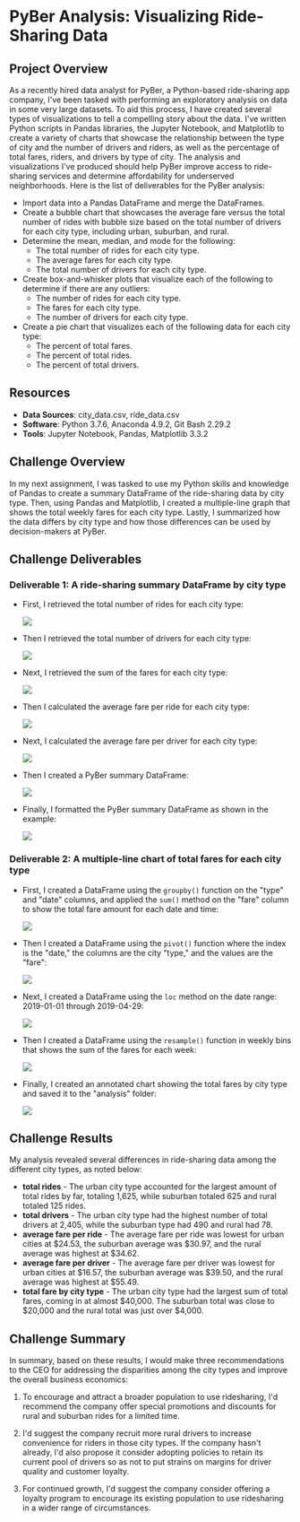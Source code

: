 # PyBer Analysis: Visualizing Ride-Sharing Data

## Project Overview
As a recently hired data analyst for PyBer, a Python-based ride-sharing app company, I've been tasked with performing an exploratory analysis on data in some very large datasets. To aid this process, I have created several types of visualizations to tell a compelling story about the data. I've written Python scripts in Pandas libraries, the Jupyter Notebook, and Matplotlib to create a variety of charts that showcase the relationship between the type of city and the number of drivers and riders, as well as the percentage of total fares, riders, and drivers by type of city. The analysis and visualizations I've produced should help PyBer improve access to ride-sharing services and determine affordability for underserved neighborhoods.  Here is the list of deliverables for the PyBer analysis:

- Import data into a Pandas DataFrame and merge the DataFrames.
- Create a bubble chart that showcases the average fare versus the total number of rides with bubble size based on the total number of drivers for each city type, including urban, suburban, and rural.
- Determine the mean, median, and mode for the following:
	- The total number of rides for each city type.
	- The average fares for each city type.
	- The total number of drivers for each city type.
- Create box-and-whisker plots that visualize each of the following to determine if there are any outliers:
	- The number of rides for each city type.
	- The fares for each city type.
	- The number of drivers for each city type.
- Create a pie chart that visualizes each of the following data for each city type:
	- The percent of total fares.
	- The percent of total rides.
	- The percent of total drivers.

## Resources
- **Data Sources**: city_data.csv, ride_data.csv
- **Software**: Python 3.7.6, Anaconda 4.9.2, Git Bash 2.29.2
- **Tools**: Jupyter Notebook, Pandas, Matplotlib 3.3.2 

## Challenge Overview
In my next assignment, I was tasked to use my Python skills and knowledge of Pandas to create a summary DataFrame of the ride-sharing data by city type. Then, using Pandas and Matplotlib, I created a multiple-line graph that shows the total weekly fares for each city type. Lastly, I summarized how the data differs by city type and how those differences can be used by decision-makers at PyBer.

## Challenge Deliverables

### Deliverable 1: A ride-sharing summary DataFrame by city type
- First, I retrieved the total number of rides for each city type:

	<img src="analysis/Delv 1_step 1_rides by type.PNG">

- Then I retrieved the total number of drivers for each city type:

	<img src="analysis/Delv 1_step 2_drivers by type.PNG">

- Next, I retrieved the sum of the fares for each city type:

	<img src="analysis/Delv 1_step 3_fares by type.PNG">

- Then I calculated the average fare per ride for each city type:

	<img src="analysis/Delv 1_step 4_avg fare per ride.PNG">

- Next, I calculated the average fare per driver for each city type:

	<img src="analysis/Delv 1_step 5_avg fare per driver.PNG">

- Then I created a PyBer summary DataFrame:

	<img src="analysis/Delv 1_step 6_pyber summary.PNG">

- Finally, I formatted the PyBer summary DataFrame as shown in the example:

	<img src="analysis/Delv 1_step 8_pyber format.PNG">

### Deliverable 2: A multiple-line chart of total fares for each city type
- First, I created a DataFrame using the `groupby()` function on the "type" and "date" columns, and applied the `sum()` method on the "fare" column to show the total fare amount for each date and time:

	<img src="analysis/Delv 2_step 1_fares groupby.PNG">

- Then I created a DataFrame using the `pivot()` function where the index is the "date," the columns are the city "type," and the values are the "fare":

	<img src="analysis/Delv 2_step 3_fares pivot.PNG">
	
- Next, I created a DataFrame using the `loc` method on the date range: 2019-01-01 through 2019-04-29:

	<img src="analysis/Delv 2_step 4_new fares data.PNG">
	
- Then I created a DataFrame using the `resample()` function in weekly bins that shows the sum of the fares for each week:

	<img src="analysis/Delv 2_step 7_Fares by week.PNG">
	
- Finally, I created an annotated chart showing the total fares by city type and saved it to the "analysis" folder:
	
	<img src="analysis/PyBer_fare_summary.png">
	
## Challenge Results
My analysis revealed several differences in ride-sharing data among the different city types, as noted below: 
- **total rides** - The urban city type accounted for the largest amount of total rides by far, totaling 1,625, while suburban totaled 625 and rural totaled 125 rides.
- **total drivers** - The urban city type had the highest number of total drivers at 2,405, while the suburban type had 490 and rural had 78.
- **average fare per ride** - The average fare per ride was lowest for urban cities at $24.53, the suburban average was $30.97, and the rural average was highest at $34.62.
- **average fare per driver** - The average fare per driver was lowest for urban cities at $16.57, the suburban average was $39.50, and the rural average was highest at $55.49.
- **total fare by city type** - The urban city type had the largest sum of total fares, coming in at almost $40,000. The suburban total was close to $20,000 and the rural total was just over $4,000.

## Challenge Summary
In summary, based on these results, I would make three recommendations to the CEO for addressing the disparities among the city types and improve the overall business economics:

1. To encourage and attract a broader population to use ridesharing, I'd recommend the company offer special promotions and discounts for rural and suburban rides for a limited time. 

2. I'd suggest the company recruit more rural drivers to increase convenience for riders in those city types. If the company hasn't already, I'd also propose it consider adopting policies to retain its current pool of drivers so as not to put strains on margins for driver quality and customer loyalty.

3. For continued growth, I'd suggest the company consider offering a loyalty program to encourage its existing population to use ridesharing in a wider range of circumstances.


